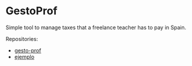 # GestoProf

Simple tool to manage taxes that a freelance teacher has to pay in Spain.

Repositories:
* [gesto-prof](https://github.com/dgerod/gesto-prof)
* [ejemplo](https://github.com/dgerod/prof_ejemplo)
